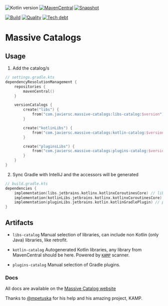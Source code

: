 ![Kotlin version](https://img.shields.io/badge/kotlin-1.5.21-blueviolet?logo=kotlin&logoColor=white)
[![MavenCentral](https://img.shields.io/maven-central/v/com.javiersc.massive-catalogs/libs-catalog?label=MavenCentral)](https://repo1.maven.org/maven2/com/javiersc/massive-catalogs/libs-catalog/)
[![Snapshot](https://img.shields.io/nexus/s/com.javiersc.massive-catalogs/libs-catalog?server=https%3A%2F%2Foss.sonatype.org%2F&label=Snapshot)](https://oss.sonatype.org/content/repositories/snapshots/com/javiersc/massive-catalogs/libs-catalog/)

[![Build](https://img.shields.io/github/workflow/status/JavierSegoviaCordoba/massive-catalogs/build?label=Build&logo=GitHub)](https://github.com/JavierSegoviaCordoba/massive-catalogs/tree/main)
[![Quality](https://img.shields.io/sonar/quality_gate/JavierSegoviaCordoba_massive-catalogs?label=Quality&logo=SonarCloud&logoColor=white&server=https%3A%2F%2Fsonarcloud.io)](https://sonarcloud.io/dashboard?id=JavierSegoviaCordoba_massive-catalogs)
[![Tech debt](https://img.shields.io/sonar/tech_debt/JavierSegoviaCordoba_massive-catalogs?label=Tech%20debt&logo=SonarCloud&logoColor=white&server=https%3A%2F%2Fsonarcloud.io)](https://sonarcloud.io/dashboard?id=JavierSegoviaCordoba_massive-catalogs)

# Massive Catalogs

## Usage

1. Add the catalog/s

```kotlin
// settings.gradle.kts
dependencyResolutionManagement {
    repositories {
        mavenCentral()
    }

    versionCatalogs {
        create("libs") {
            from("com.javiersc.massive-catalogs:libs-catalog:$version")
        }

        create("kotlinLibs") {
            from("com.javiersc.massive-catalogs:kotlin-catalog:$version")
        }

        create("pluginsLibs") {
            from("com.javiersc.massive-catalogs:plugins-catalog:$version")
        }
    }
}
```

2. Sync Gradle with IntelliJ and the accessors will be generated

```kotlin
// build.gradle.kts
dependencies {
    implementation(libs.jetbrains.kotlinx.kotlinxCoroutinesCore) // libs-catalog
    implementation(kotlinLibs.jetbrains.kotlinx.kotlinxCoroutinesCore) // kotlin-catalog
    implementation(pluginLibs.jetbrains.kotlin.kotlinGradlePlugin) // plugins-catalog
}
```

## Artifacts

- `libs-catalog` Manual selection of libraries, can include non Kotlin (only Java) libraries, like
  retrofit.

- `kotlin-catalog` Autogenerated Kotlin libraries, any library from MavenCentral should be here.
  Powered by [`KAMP`](https://github.com/mpetuska/kamp) scanner.

- `plugins-catalog` Manual selection of Gradle plugins.

### Docs

All docs are available on the [Massive Catalog website](https://massive-catalogs.javiersc.com)

Thanks to [@mpetuska](https://github.com/mpetuska) for his help and his amazing project, KAMP.
